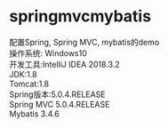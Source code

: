 # springmvcmybatis  
配置Spring, Spring MVC, mybatis的demo  
操作系统: Windows10  
开发工具:IntelliJ IDEA 2018.3.2  
JDK:1.8   
Tomcat:1.8  
Spring版本:5.0.4.RELEASE  
Spring MVC 5.0.4.RELEASE  
Mybatis 3.4.6  
